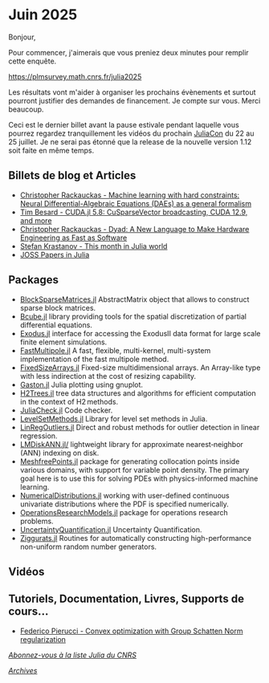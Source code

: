 # Juin 2025 

Bonjour,


Pour commencer, j'aimerais que vous preniez deux minutes pour remplir cette enquête.

https://plmsurvey.math.cnrs.fr/julia2025

Les résultats vont m'aider à organiser les prochains évènements et surtout pourront justifier
des demandes de financement. Je compte sur vous. Merci beaucoup.

Ceci est le dernier billet avant la pause estivale pendant laquelle vous pourrez regardez tranquillement les vidéos
du prochain [JuliaCon](https://pretalx.com/juliacon-2025/schedule/) du 22 au 25 juillet. Je ne serai pas étonné que la release
de la nouvelle version 1.12 soit faite  en même temps. 


## Billets de blog et Articles


- [Christopher Rackauckas - Machine learning with hard constraints: Neural Differential-Algebraic Equations (DAEs) as a general formalism](https://www.stochasticlifestyle.com/machine-learning-with-hard-constraints-neural-differential-algebraic-equations-daes-as-a-general-formalism/)
- [Tim Besard - CUDA.jl 5.8: CuSparseVector broadcasting, CUDA 12.9, and more](https://juliagpu.org/post/2025-05-14-cuda_5.8/)
- [Christopher Rackauckas - Dyad: A New Language to Make Hardware Engineering as Fast as Software](https://juliahub.com/blog/dyad-making-hardware-as-easy-as-software)
- [Stefan Krastanov - This month in Julia world](https://discourse.julialang.org/c/community/news/66)
- [JOSS Papers in Julia](https://joss.theoj.org/papers/in/Julia)

## Packages

- [BlockSparseMatrices.jl](https://github.com/djukic14/BlockSparseMatrices.jl) AbstractMatrix object that allows to construct sparse block matrices.
- [Bcube.jl](https://github.com/bcube-project/Bcube.jl) library providing tools for the spatial discretization of partial differential equations.
- [Exodus.jl](https://github.com/cmhamel/Exodus.jl)  interface for accessing the ExodusII data format for large scale finite element simulations.
- [FastMultipole.jl](https://github.com/byuflowlab/FastMultipole.jl) A fast, flexible, multi-kernel, multi-system implementation of the fast multipole method.
- [FixedSizeArrays.jl](https://github.com/JuliaArrays/FixedSizeArrays.jl) Fixed-size multidimensional arrays. An Array-like type with less indirection at the cost of resizing capability.
- [Gaston.jl](https://github.com/mbaz/Gaston.jl) Julia plotting using gnuplot.
- [H2Trees.jl](https://github.com/djukic14/H2Trees.jl) tree data structures and algorithms for efficient computation in the context of H2 methods.
- [JuliaCheck.jl](https://github.com/tiobe/JuliaCheck.jl) Code checker.
- [LevelSetMethods.jl](https://github.com/maltezfaria/LevelSetMethods.jl) Library for level set methods in Julia.
- [LinRegOutliers.jl](https://github.com/jbytecode/LinRegOutliers) Direct and robust methods for outlier detection in linear regression.
- [LMDiskANN.jl/](https://github.com/mantzaris/LMDiskANN.jl/) lightweight library for approximate nearest‐neighbor (ANN) indexing on disk.
- [MeshfreePoints.jl](https://github.com/pankajkmishra/MeshfreePoints.jl) package for generating collocation points inside various domains, with support for variable point density. The primary goal here is to use this for solving PDEs with physics-informed machine learning.
- [NumericalDistributions.jl](https://github.com/mmikhasenko/NumericalDistributions.jl) working with user-defined continuous univariate distributions where the PDF is specified numerically.
- [OperationsResearchModels.jl](https://github.com/jbytecode/OperationsResearchModels.jl) package for operations research problems.
- [UncertaintyQuantification.jl](https://github.com/FriesischScott/UncertaintyQuantification.jl) Uncertainty Quantification.
- [Ziggurats.jl](https://github.com/npbarnes/Ziggurats.jl) Routines for automatically constructing high-performance non-uniform random number generators.

## Vidéos
 
## Tutoriels, Documentation, Livres, Supports de cours...

- [Federico Pierucci - Convex optimization with Group Schatten Norm regularization](https://gitlab.com/fedhat/gnn)

[*Abonnez-vous à la liste Julia du CNRS*](https://listes.services.cnrs.fr/wws/subscribe/julia)

[*Archives*](https://pnavaro.github.io/NouvellesJulia)
